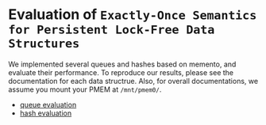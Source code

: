 
# Evaluation of `Exactly-Once Semantics for Persistent Lock-Free Data Structures`

We implemented several queues and hashes based on memento, and evaluate their performance. To reproduce our results, please see the documentation for each data structrue. Also, for overall documentations, we assume you mount your PMEM at `/mnt/pmem0/`.
- [queue evaluation](./hash/README.md)
- [hash evaluation](./hash/README.md)

